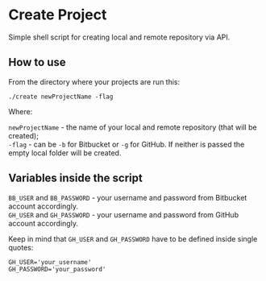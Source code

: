 # Create Project
Simple shell script for creating local and remote repository via API.

## How to use
From the directory where your projects are run this:  

```./create newProjectName -flag```  

Where:  

```newProjectName``` - the name of your local and remote repository (that will be created);  
```-flag``` - can be ```-b``` for Bitbucket or ```-g``` for GitHub. If neither is passed the empty local folder will be created.  

## Variables inside the script
```BB_USER``` and ```BB_PASSWORD``` - your username and password from Bitbucket account accordingly.  
```GH_USER``` and ```GH_PASSWORD``` - your username and password from GitHub account accordingly.  

Keep in mind that ```GH_USER``` and ```GH_PASSWORD``` have to be defined inside single quotes:  
```
GH_USER='your_username'  
GH_PASSWORD='your_password'
```
